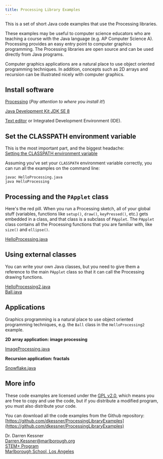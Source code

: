 ```yaml
---
title: Processing Library Examples
---
```


This is a set of short Java code examples that use the Processing libraries.

These examples may be useful to computer science educators who are teaching a
course with the Java language (e.g. AP Computer Science A).  Processing
provides an easy entry point to computer graphics programming.  The Processing
libraries are open source and can be used directly from Java programs.

Computer graphics applications are a natural place to use object oriented
programming techniques.  In addition, concepts such as 2D arrays and recursion
can be illustrated nicely with computer graphics.


## Install software

[Processing](https://processing.org/)  (_Pay attention to where you install it!_)  

[Java Development Kit JDK SE 8](https://www.oracle.com/technetwork/java/javaee/downloads/jdk8-downloads-2133151.html)  

[Text editor](https://atom.io/) or Integrated Development Environment (IDE).  


## Set the CLASSPATH environment variable

This is the most important part, and the biggest headache:  
[Setting the CLASSPATH environment variable](classpath)

Assuming you've set your `CLASSPATH` environment variable correctly, you can
run all the examples on the command line:
```
javac HelloProcessing.java
java HelloProcessing
```

## Processing and the `PApplet` class

Here's the red pill.  When you run a Processing sketch, all of your global
stuff (variables, functions like `setup()`, `draw()`, `keyPressed()`, etc.)
gets embedded in a class, and that class is a subclass of `PApplet`.  The
`PApplet` class contains all the Processing functions that you are familiar
with, like `size()` and `ellipse()`.

[HelloProcessing.java](HelloProcessing.java)

## Using external classes

You can write your own Java classes, but you need to give them a reference to
the main `PApplet` class so that it can call the Processing drawing functions.

[HelloProcessing2.java](HelloProcessing2.java)  
[Ball.java](Ball.java)


## Applications

Graphics programming is a natural place to use object oriented programming
techniques, e.g. the `Ball` class in the `HelloProcessing2` example.

__2D array application: image processing__

[ImageProcessing.java](ImageProcessing.java)

__Recursion application: fractals__

[Snowflake.java](Snowflake.java)


## More info

These code examples are licensed under the [GPL v2.0](license), which means you are free
to copy and use the code, but if you distribute a modified program, you must
also distribute your code.   

You can download all the code examples from the Github repository:  
[https://github.com/dkessner/ProcessingLibraryExamples](https://github.com/dkessner/ProcessingLibraryExamples)

Dr. Darren Kessner  
[Darren.Kessner@marlborough.org](mailto:Darren.Kessner@marlborough.org)  
[STEM+ Program](http://stem.marlborough.org)  
[Marlborough School, Los Angeles](http://marlborough.org)  


